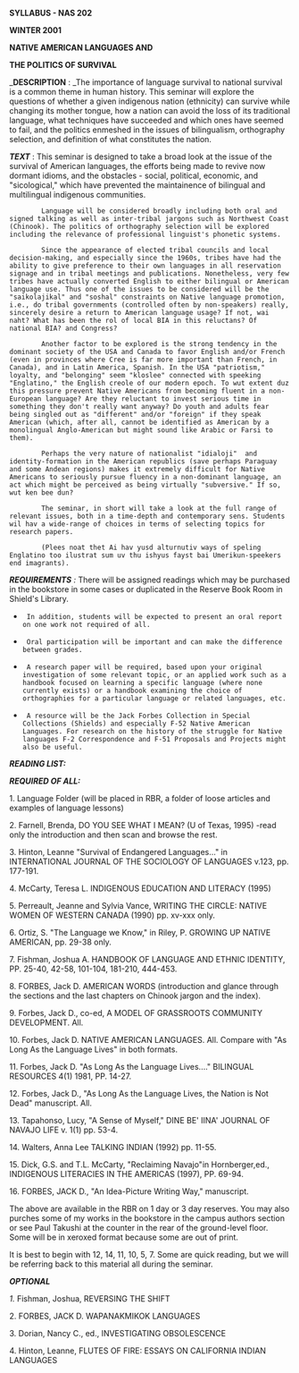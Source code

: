**SYLLABUS - NAS 202**

**WINTER 2001**

**NATIVE AMERICAN LANGUAGES AND**

**THE POLITICS OF SURVIVAL**



_**DESCRIPTION** : _The importance of language survival to national survival
is a common theme in human history. This seminar will explore the questions of
whether a given indigenous nation (ethnicity) can survive while changing its
mother tongue, how a nation can avoid the loss of its traditional language,
what techniques have succeeded and which ones have seemed to fail, and the
politics enmeshed in the issues of bilingualism, orthography selection, and
definition of what constitutes the nation.



_**TEXT**_ : This seminar is designed to take a broad look at the issue of the
survival of American languages, the efforts being made to revive now dormant
idioms, and the obstacles - social, political, economic, and "sicological,"
which have prevented the maintainence of bilingual and multilingual indigenous
communities.

            Language will be considered broadly including both oral and signed talking as well as inter-tribal jargons such as Northwest Coast (Chinook). The politics of orthography selection will be explored including the relevance of professional linguist's phonetic systems.

            Since the appearance of elected tribal councils and local decision-making, and especially since the 1960s, tribes have had the ability to give preference to their own languages in all reservation signage and in tribal meetings and publications. Nonetheless, very few tribes have actually converted English to either bilingual or American language use. Thus one of the issues to be considered will be the "saikolajikal" and "soshal" constraints on Native language promotion, i.e., do tribal governments (controlled often by non-speakers) really, sincerely desire a return to American language usage? If not, wai naht? What has been the rol of local BIA in this reluctans? Of national BIA? and Congress?

            Another factor to be explored is the strong tendency in the dominant society of the USA and Canada to favor English and/or French (even in provinces where Cree is far more important than French, in Canada), and in Latin America, Spanish. In the USA "patriotism," loyalty, and "belonging" seem "kloslee" connected with speeking "Englatino," the English creole of our modern epoch. To wut extent duz this pressure prevent Native Americans from becoming fluent in a non-European language? Are they reluctant to invest serious time in something they don't really want anyway? Do youth and adults fear being singled out as "different" and/or "foreign" if they speak American (which, after all, cannot be identified as American by a monolingual Anglo-American but might sound like Arabic or Farsi to them).

            Perhaps the very nature of nationalist "idialoji"  and identity-formation in the American republics (save perhaps Paraguay and some Andean regions) makes it extremely difficult for Native Americans to seriously pursue fluency in a non-dominant language, an act which might be perceived as being virtually "subversive." If so, wut ken bee dun?

            The seminar, in short will take a look at the full range of relevant issues, both in a time-depth and contemporary sens. Students wil hav a wide-range of choices in terms of selecting topics for research papers.

            (Plees noat thet Ai hav yusd alturnutiv ways of speling Englatino too ilustrat sum uv thu ishyus fayst bai Umerikun-speekers end imagrants).



_**REQUIREMENTS** :_ There will be assigned readings which may be purchased in
the bookstore in some cases or duplicated in the Reserve Book Room in Shield's
Library.

*      In addition, students will be expected to present an oral report on one work not required of all.

*      Oral participation will be important and can make the difference between grades.

*      A research paper will be required, based upon your original investigation of some relevant topic, or an applied work such as a handbook focused on learning a specific language (where none currently exists) or a handbook examining the choice of orthographies for a particular language or related languages, etc.

*      A resource will be the Jack Forbes Collection in Special Collections (Shields) and especially F-52 Native American Languages. For research on the history of the struggle for Native languages F-2 Correspondence and F-51 Proposals and Projects might also be useful.

_**READING LIST:**_

**_REQUIRED OF ALL:_**

1\. Language Folder (will be placed in RBR, a folder of loose articles and
examples of language lessons)

2\. Farnell, Brenda, DO YOU SEE WHAT I MEAN? (U of Texas, 1995) -read only the
introduction and then scan and browse the rest.

3\. Hinton, Leanne "Survival of Endangered Languages..." in INTERNATIONAL
JOURNAL OF THE SOCIOLOGY OF LANGUAGES v.123, pp. 177-191.

4\. McCarty, Teresa L. INDIGENOUS EDUCATION AND LITERACY (1995)

5\. Perreault, Jeanne and Sylvia Vance, WRITING THE CIRCLE: NATIVE WOMEN OF
WESTERN CANADA (1990) pp. xv-xxx only.

6\. Ortiz, S. "The Language we Know," in Riley, P. GROWING UP NATIVE AMERICAN,
pp. 29-38 only.

7\. Fishman, Joshua A. HANDBOOK OF LANGUAGE AND ETHNIC IDENTITY, PP. 25-40,
42-58, 101-104, 181-210, 444-453.

8\. FORBES, Jack D. AMERICAN WORDS (introduction and glance through the
sections and the last chapters on Chinook jargon and the index).

9\. Forbes, Jack D., co-ed, A MODEL OF GRASSROOTS COMMUNITY DEVELOPMENT. All.

10\. Forbes, Jack D. NATIVE AMERICAN LANGUAGES. All. Compare with "As Long As
the Language Lives" in both formats.

11\. Forbes, Jack D. "As Long As the Language Lives...." BILINGUAL RESOURCES
4(1) 1981, PP. 14-27.

12\. Forbes, Jack D., "As Long As the Language Lives, the Nation is Not Dead"
manuscript. All.

13\. Tapahonso, Lucy, "A Sense of Myself," DINE BE' IINA' JOURNAL OF NAVAJO
LIFE v. 1(1) pp. 53-4.

14\. Walters, Anna Lee TALKING INDIAN (1992) pp. 11-55.

15\. Dick, G.S. and T.L. McCarty, "Reclaiming Navajo"in Hornberger,ed.,
INDIGENOUS LITERACIES IN THE AMERICAS (1997), PP. 69-94.

16\. FORBES, JACK D., "An Idea-Picture Writing Way," manuscript.

The above are available in the RBR on 1 day or 3 day reserves. You may also
purches some of my works in the bookstore in the campus authors section or see
Paul Takushi at the counter in the rear of the ground-level floor. Some will
be in xeroxed format because some are out of print.

It is best to begin with 12, 14, 11, 10, 5, 7. Some are quick reading, but we
will be referring back to this material all during the seminar.



_**OPTIONAL**_

_1._ Fishman, Joshua, REVERSING THE SHIFT

2\. FORBES, JACK D. WAPANAKMIKOK LANGUAGES

3\. Dorian, Nancy C., ed., INVESTIGATING OBSOLESCENCE

4\. Hinton, Leanne,   FLUTES OF FIRE: ESSAYS ON CALIFORNIA INDIAN LANGUAGES


